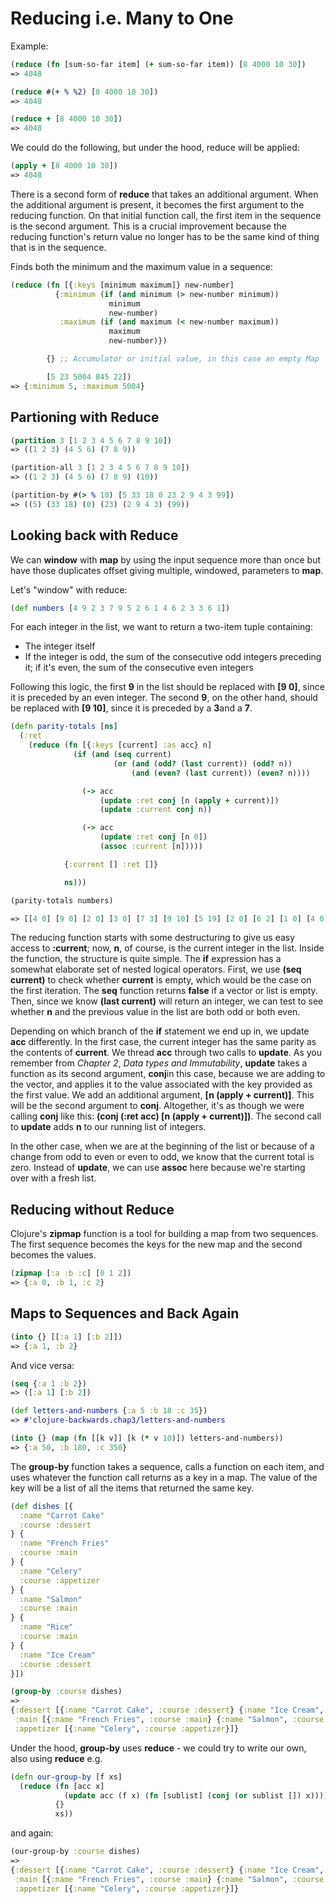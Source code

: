 # Reducing i.e. Many to One

Example:

```clojure
(reduce (fn [sum-so-far item] (+ sum-so-far item)) [8 4000 10 30])
=> 4048

(reduce #(+ % %2) [8 4000 10 30])
=> 4048

(reduce + [8 4000 10 30])
=> 4048
```

We could do the following, but under the hood, reduce will be applied:

```clojure
(apply + [8 4000 10 30])
=> 4048
```

There is a second form of **reduce** that takes an additional argument. When the additional argument is present, it becomes the first argument to the reducing function. On that initial function call, the first item in the sequence is the second argument. This is a crucial improvement because the reducing function's return value no longer has to be the same kind of thing that is in the sequence.

Finds both the minimum and the maximum value in a sequence:

```clojure
(reduce (fn [{:keys [minimum maximum]} new-number]
          {:minimum (if (and minimum (> new-number minimum))
                      minimum
                      new-number)
           :maximum (if (and maximum (< new-number maximum))
                      maximum
                      new-number)})

        {} ;; Accumulator or initial value, in this case an empty Map

        [5 23 5004 845 22])
=> {:minimum 5, :maximum 5004}
```

## Partioning with Reduce

```clojure
(partition 3 [1 2 3 4 5 6 7 8 9 10])
=> ((1 2 3) (4 5 6) (7 8 9))

(partition-all 3 [1 2 3 4 5 6 7 8 9 10])
=> ((1 2 3) (4 5 6) (7 8 9) (10))

(partition-by #(> % 10) [5 33 18 0 23 2 9 4 3 99])
=> ((5) (33 18) (0) (23) (2 9 4 3) (99))
```

## Looking back with Reduce

We can **window** with **map** by using the input sequence more than once but have those duplicates offset giving multiple, windowed, parameters to **map**.

Let's "window" with reduce:

```clojure
(def numbers [4 9 2 3 7 9 5 2 6 1 4 6 2 3 3 6 1])
```

For each integer in the list, we want to return a two-item tuple containing:

- The integer itself
- If the integer is odd, the sum of the consecutive odd integers preceding it; if it's even, the sum of the consecutive even integers

Following this logic, the first **9** in the list should be replaced with **[9 0]**, since it is preceded by an even integer. The second **9**, on the other hand, should be replaced with **[9 10]**, since it is preceded by a **3**and a **7**.

```clojure
(defn parity-totals [ns]
  (:ret
    (reduce (fn [{:keys [current] :as acc} n]
              (if (and (seq current)
                       (or (and (odd? (last current)) (odd? n))
                           (and (even? (last current)) (even? n))))

                (-> acc
                    (update :ret conj [n (apply + current)])
                    (update :current conj n))

                (-> acc
                    (update :ret conj [n 0])
                    (assoc :current [n]))))

            {:current [] :ret []}

            ns)))

(parity-totals numbers)

=> [[4 0] [9 0] [2 0] [3 0] [7 3] [9 10] [5 19] [2 0] [6 2] [1 0] [4 0] [6 4] [2 10] [3 0] [3 3] [6 0] [1 0]]
```

The reducing function starts with some destructuring to give us easy access to **:current**; now, **n**, of course, is the current integer in the list. Inside the function, the structure is quite simple. The **if** expression has a somewhat elaborate set of nested logical operators. First, we use **(seq current)** to check whether **current** is empty, which would be the case on the first iteration. The **seq** function returns **false** if a vector or list is empty. Then, since we know **(last current)** will return an integer, we can test to see whether **n** and the previous value in the list are both odd or both even.

Depending on which branch of the **if** statement we end up in, we update **acc** differently. In the first case, the current integer has the same parity as the contents of **current**. We thread **acc** through two calls to **update**. As you remember from *Chapter 2*, *Data types and Immutability*, **update** takes a function as its second argument, **conj**in this case, because we are adding to the vector, and applies it to the value associated with the key provided as the first value. We add an additional argument, **[n (apply + current)]**. This will be the second argument to **conj**. Altogether, it's as though we were calling **conj** like this: **(conj (:ret acc) [n (apply + current)])**. The second call to **update** adds **n** to our running list of integers.

In the other case, when we are at the beginning of the list or because of a change from odd to even or even to odd, we know that the current total is zero. Instead of **update**, we can use **assoc** here because we're starting over with a fresh list.

## Reducing without Reduce

Clojure's **zipmap** function is a tool for building a map from two sequences. The first sequence becomes the keys for the new map and the second becomes the values.

```clojure
(zipmap [:a :b :c] [0 1 2])
=> {:a 0, :b 1, :c 2}
```

## Maps to Sequences and Back Again

```clojure
(into {} [[:a 1] [:b 2]])
=> {:a 1, :b 2}
```

And vice versa:

```clojure
(seq {:a 1 :b 2})
=> ([:a 1] [:b 2])
```

```clojure
(def letters-and-numbers {:a 5 :b 18 :c 35})
=> #'clojure-backwards.chap3/letters-and-numbers

(into {} (map (fn [[k v]] [k (* v 10)]) letters-and-numbers))
=> {:a 50, :b 180, :c 350}
```

The **group-by** function takes a sequence, calls a function on each item, and uses whatever the function call returns as a key in a map. The value of the key will be a list of all the items that returned the same key.

```clojure
(def dishes [{
  :name "Carrot Cake"
  :course :dessert
} {
  :name "French Fries"
  :course :main
} {
  :name "Celery"
  :course :appetizer
} {
  :name "Salmon"
  :course :main
} {
  :name "Rice"
  :course :main
} {
  :name "Ice Cream"
  :course :dessert
}])

(group-by :course dishes)
=>
{:dessert [{:name "Carrot Cake", :course :dessert} {:name "Ice Cream", :course :dessert}],
 :main [{:name "French Fries", :course :main} {:name "Salmon", :course :main} {:name "Rice", :course :main}],
 :appetizer [{:name "Celery", :course :appetizer}]}
```

Under the hood, **group-by** uses **reduce** - we could try to write our own, also using **reduce** e.g.

```clojure
(defn our-group-by [f xs]
  (reduce (fn [acc x]
            (update acc (f x) (fn [sublist] (conj (or sublist []) x))))
          {}
          xs))
```

and again:

```clojure
(our-group-by :course dishes)
=>
{:dessert [{:name "Carrot Cake", :course :dessert} {:name "Ice Cream", :course :dessert}],
 :main [{:name "French Fries", :course :main} {:name "Salmon", :course :main} {:name "Rice", :course :main}],
 :appetizer [{:name "Celery", :course :appetizer}]}
```

